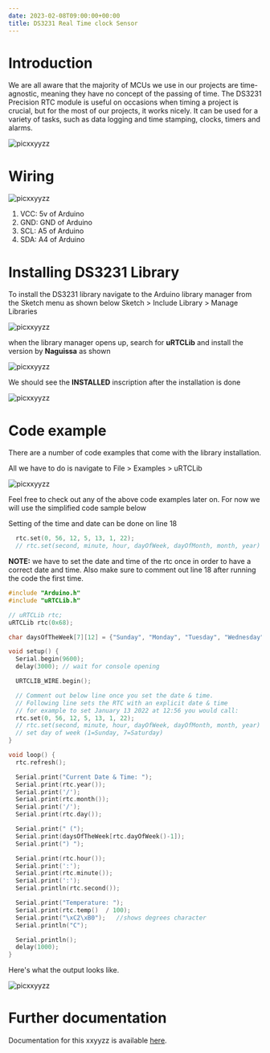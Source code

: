 ```yaml
---
date: 2023-02-08T09:00:00+00:00
title: DS3231 Real Time clock Sensor
---
```


# Introduction

We are all aware that the majority of MCUs we use in our projects are time-agnostic, meaning they have no concept of the passing of time. The DS3231 Precision RTC module is useful on occasions when timing a project is crucial, but for the most of our projects, it works nicely. It can be used for a variety of tasks, such as data logging and time stamping, clocks, timers and alarms.

![picxxyyzz](img/pic.jpg)

# Wiring

![picxxyyzz](img/pic1.jpg)

1. VCC:	5v of Arduino
2. GND:	GND of Arduino
3. SCL:	A5 of Arduino
4. SDA:	A4 of Arduino

# Installing DS3231 Library

To install the DS3231 library navigate to the Arduino library manager from the Sketch menu as shown below
Sketch > Include Library > Manage Libraries

![picxxyyzz](img/pic2.png)

when the library manager opens up, search for **uRTCLib** and install the version by **Naguissa** as shown

![picxxyyzz](img/pic3.png)

We should see the **INSTALLED** inscription after the installation is done

![picxxyyzz](img/pic4.png)

# Code example

There are a number of code examples that come with the library installation.

All we have to do is navigate to File > Examples > uRTCLib

![picxxyyzz](img/pic5.png)

Feel free to check out any of the above code examples later on. For now we will use the simplified code sample below

Setting of the time and date can be done on line 18

```c
  rtc.set(0, 56, 12, 5, 13, 1, 22);
  // rtc.set(second, minute, hour, dayOfWeek, dayOfMonth, month, year)
```

**NOTE:** we have to set the date and time of the rtc once in order to have a correct date and time. Also make sure to comment out line 18 after running the code the first time.

```c
#include "Arduino.h"
#include "uRTCLib.h"

// uRTCLib rtc;
uRTCLib rtc(0x68);

char daysOfTheWeek[7][12] = {"Sunday", "Monday", "Tuesday", "Wednesday", "Thursday", "Friday", "Saturday"};

void setup() {
  Serial.begin(9600);
  delay(3000); // wait for console opening

  URTCLIB_WIRE.begin();

  // Comment out below line once you set the date & time.
  // Following line sets the RTC with an explicit date & time
  // for example to set January 13 2022 at 12:56 you would call:
  rtc.set(0, 56, 12, 5, 13, 1, 22);
  // rtc.set(second, minute, hour, dayOfWeek, dayOfMonth, month, year)
  // set day of week (1=Sunday, 7=Saturday)
}

void loop() {
  rtc.refresh();

  Serial.print("Current Date & Time: ");
  Serial.print(rtc.year());
  Serial.print('/');
  Serial.print(rtc.month());
  Serial.print('/');
  Serial.print(rtc.day());

  Serial.print(" (");
  Serial.print(daysOfTheWeek[rtc.dayOfWeek()-1]);
  Serial.print(") ");

  Serial.print(rtc.hour());
  Serial.print(':');
  Serial.print(rtc.minute());
  Serial.print(':');
  Serial.println(rtc.second());

  Serial.print("Temperature: ");
  Serial.print(rtc.temp()  / 100);
  Serial.print("\xC2\xB0");   //shows degrees character
  Serial.println("C");

  Serial.println();
  delay(1000);
}
```

Here's what the output looks like.

![picxxyyzz](img/pic6.png)

# Further documentation

Documentation for this xxyyzz is available [here](https://lastminuteengineers.com/ds3231-rtc-arduino-tutorial/).